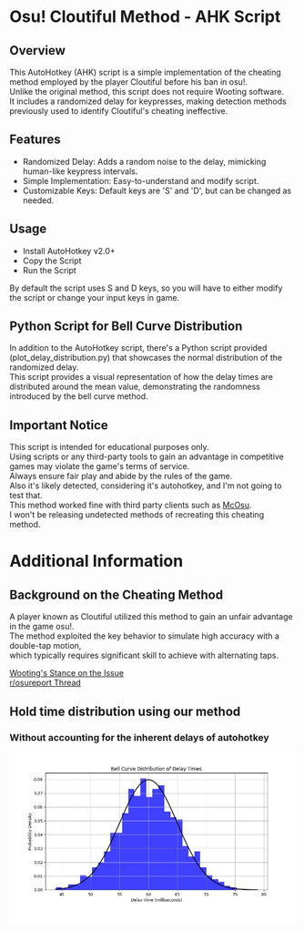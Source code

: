 # Osu! Cloutiful Method - AHK Script
## Overview
This AutoHotkey (AHK) script is a simple implementation of the cheating method employed by the player Cloutiful before his ban in osu!.  
Unlike the original method, this script does not require Wooting software.  
It includes a randomized delay for keypresses, making detection methods previously used to identify Cloutiful's cheating ineffective.  

## Features
- Randomized Delay: Adds a random noise to the delay, mimicking human-like keypress intervals.
- Simple Implementation: Easy-to-understand and modify script.
- Customizable Keys: Default keys are 'S' and 'D', but can be changed as needed.

## Usage
- Install AutoHotkey v2.0+
- Copy the Script
- Run the Script

By default the script uses S and D keys, so you will have to either modify the script 
or change your input keys in game.

## Python Script for Bell Curve Distribution
In addition to the AutoHotkey script, there's a Python script provided (plot_delay_distribution.py) that showcases the normal distribution of the randomized delay.  
This script provides a visual representation of how the delay times are distributed around the mean value, demonstrating the randomness introduced by the bell curve method.

## Important Notice
This script is intended for educational purposes only.  
Using scripts or any third-party tools to gain an advantage in competitive games may violate the game's terms of service.  
Always ensure fair play and abide by the rules of the game.  
Also it's likely detected, considering it's autohotkey, and I'm not going to test that.  
This method worked fine with third party clients such as [McOsu](https://store.steampowered.com/app/607260/McOsu/).  
I won't be releasing undetected methods of recreating this cheating method.  

# Additional Information
## Background on the Cheating Method
A player known as Cloutiful utilized this method to gain an unfair advantage in the game osu!.  
The method exploited the key behavior to simulate high accuracy with a double-tap motion,  
which typically requires significant skill to achieve with alternating taps.

[Wooting's Stance on the Issue](https://twitter.com/WootingKB/status/1803046602711650704)  
[r/osureport Thread](https://www.reddit.com/r/osureport/comments/1dgson1/osustandard_chud_son_relax/)

## Hold time distribution using our method
### Without accounting for the inherent delays of autohotkey   
![example.jpg](example.jpg)  
